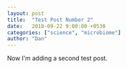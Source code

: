 ```yaml
---
layout: post
title:  "Test Post Number 2"
date:   2018-09-22 9:00:00 +0530
categories: ["science", "microbiome"]
author: "Dan"
---
```


Now I'm adding a second test post. 
